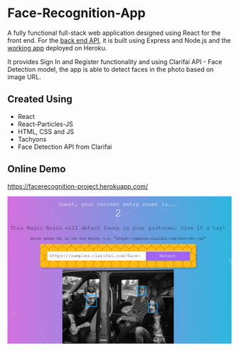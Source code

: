 # Face-Recognition-App

A fully functional full-stack web application designed using React for the front end. 
For the [back end API](https://github.com/edsonha/Face-Recognition-App-API), it is built using Express and Node.js and the [working app](https://facerecognition-project.herokuapp.com/) deployed  on Heroku.

It provides Sign In and Register functionality and using Clarifai API - Face Detection model, the app is able to detect faces in the photo based on image URL.

## Created Using

- React
- React-Particles-JS
- HTML, CSS and JS
- Tachyons
- Face Detection API from Clarifai

## Online Demo

https://facerecognition-project.herokuapp.com/

<img src="src/images/AppScreenshot.png" >
